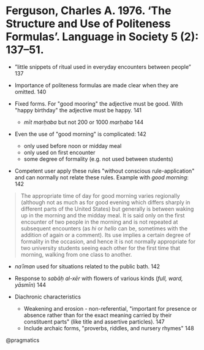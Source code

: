 # Ferguson, Charles A. 1976. ‘The Structure and Use of Politeness Formulas’. Language in Society 5 (2): 137–51.

- ”little snippets of ritual used in everyday encounters between people” 137

- Importance of politeness formulas are made clear when they are omitted. 140

- Fixed forms. For "good mooring" the adjective must be good. With "happy birthday" the adjective must be happy. 141
  - *mīt marḥaba* but not 200 or 1000 *marḥaba* 144

- Even the use of "good morning" is complicated: 142
  - only used before noon or midday meal
  - only used on first encounter
  - some degree of formality (e.g. not used between students)

- Competent user apply these rules "without conscious rule-application" and can normally not relate these rules. Example with *good morning*: 142

> The appropriate time of day for good morning varies regionally (although not as much as for good evening which differs sharply in different parts of the United States) but generally is between waking up in the morning and the midday meal. It is said only on the first encounter of two people in the morning and is not repeated at subsequent encounters (as *hi* or *hello* can be, sometimes with the addition of again or a comment). Its use implies a certain degree of formality in the occasion, and hence it is not normally appropriate for two university students seeing each other for the first time that morning, walking from one class to another.

- *naʿīman* used for situations related to the public bath. 142

- Response to *sabāḥ al-xēr* with flowers of various kinds (*full, ward, yāsmīn*) 144

- Diachronic characteristics 
  - Weakening and erosion - non-referential, "important for presence or absence rather than for the exact meaning carried by their constituent parts" (like title and assertive particles). 147
  - Include archaic forms, "proverbs, riddles, and nursery rhymes" 148

@pragmatics
